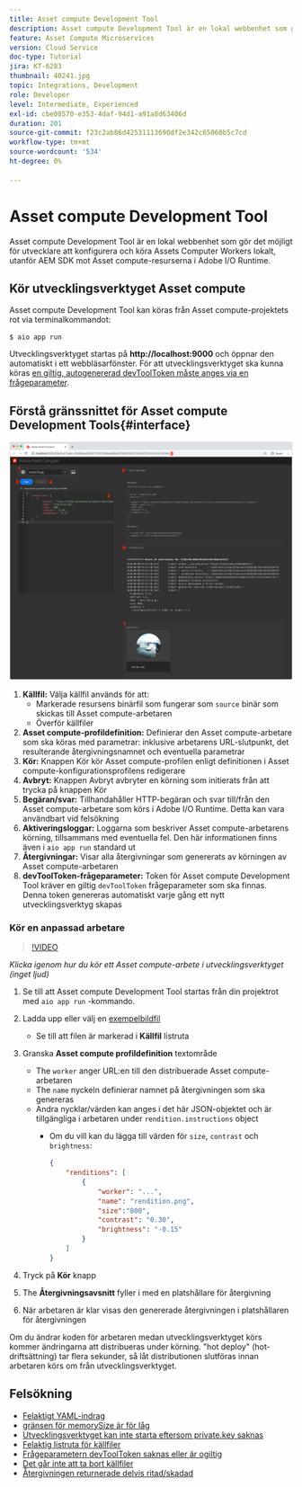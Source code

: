 ```yaml
---
title: Asset compute Development Tool
description: Asset compute Development Tool är en lokal webbenhet som gör det möjligt för utvecklare att konfigurera och köra Assets Computer Workers lokalt, utanför AEM SDK mot Asset compute-resurserna i Adobe I/O Runtime.
feature: Asset Compute Microservices
version: Cloud Service
doc-type: Tutorial
jira: KT-6283
thumbnail: 40241.jpg
topic: Integrations, Development
role: Developer
level: Intermediate, Experienced
exl-id: cbe08570-e353-4daf-94d1-a91a8d63406d
duration: 201
source-git-commit: f23c2ab86d42531113690df2e342c65060b5c7cd
workflow-type: tm+mt
source-wordcount: '534'
ht-degree: 0%

---
```


# Asset compute Development Tool

Asset compute Development Tool är en lokal webbenhet som gör det möjligt för utvecklare att konfigurera och köra Assets Computer Workers lokalt, utanför AEM SDK mot Asset compute-resurserna i Adobe I/O Runtime.

## Kör utvecklingsverktyget Asset compute

Asset compute Development Tool kan köras från Asset compute-projektets rot via terminalkommandot:

```
$ aio app run
```

Utvecklingsverktyget startas på __http://localhost:9000__ och öppnar den automatiskt i ett webbläsarfönster. För att utvecklingsverktyget ska kunna köras [en giltig, autogenererad devToolToken måste anges via en frågeparameter](#troubleshooting__devtooltoken).

## Förstå gränssnittet för Asset compute Development Tools{#interface}

![Asset compute Development Tool](./assets/development-tool/asset-compute-dev-tool.png)

1. __Källfil:__ Välja källfil används för att:
   + Markerade resursens binärfil som fungerar som `source` binär som skickas till Asset compute-arbetaren
   + Överför källfiler
1. __Asset compute-profildefinition:__ Definierar den Asset compute-arbetare som ska köras med parametrar: inklusive arbetarens URL-slutpunkt, det resulterande återgivningsnamnet och eventuella parametrar
1. __Kör:__ Knappen Kör kör Asset compute-profilen enligt definitionen i Asset compute-konfigurationsprofilens redigerare
1. __Avbryt:__ Knappen Avbryt avbryter en körning som initierats från att trycka på knappen Kör
1. __Begäran/svar:__ Tillhandahåller HTTP-begäran och svar till/från den Asset compute-arbetare som körs i Adobe I/O Runtime. Detta kan vara användbart vid felsökning
1. __Aktiveringsloggar:__ Loggarna som beskriver Asset compute-arbetarens körning, tillsammans med eventuella fel. Den här informationen finns även i `aio app run` standard ut
1. __Återgivningar:__ Visar alla återgivningar som genererats av körningen av Asset compute-arbetaren
1. __devToolToken-frågeparameter:__ Token för Asset compute Development Tool kräver en giltig `devToolToken` frågeparameter som ska finnas. Denna token genereras automatiskt varje gång ett nytt utvecklingsverktyg skapas

### Kör en anpassad arbetare

>[!VIDEO](https://video.tv.adobe.com/v/40241?quality=12&learn=on)

_Klicka igenom hur du kör ett Asset compute-arbete i utvecklingsverktyget (inget ljud)_

1. Se till att Asset compute Development Tool startas från din projektrot med `aio app run` -kommando.
1. Ladda upp eller välj en [exempelbildfil](../assets/samples/sample-file.jpg)
   + Se till att filen är markerad i __Källfil__ listruta
1. Granska __Asset compute profildefinition__ textområde
   + The `worker` anger URL:en till den distribuerade Asset compute-arbetaren
   + The `name` nyckeln definierar namnet på återgivningen som ska genereras
   + Andra nycklar/värden kan anges i det här JSON-objektet och är tillgängliga i arbetaren under `rendition.instructions` object
      + Om du vill kan du lägga till värden för `size`, `contrast` och `brightness`:

        ```json
        {
            "renditions": [
                {
                    "worker": "...",
                    "name": "rendition.png",
                    "size":"800",
                    "contrast": "0.30",
                    "brightness": "-0.15"
                }
            ]
        }
        ```

1. Tryck på __Kör__ knapp
1. The __Återgivningsavsnitt__ fyller i med en platshållare för återgivning
1. När arbetaren är klar visas den genererade återgivningen i platshållaren för återgivningen

Om du ändrar koden för arbetaren medan utvecklingsverktyget körs kommer ändringarna att distribueras under körning. &quot;hot deploy&quot; (hot-driftsättning) tar flera sekunder, så låt distributionen slutföras innan arbetaren körs om från utvecklingsverktyget.

## Felsökning

+ [Felaktigt YAML-indrag](../troubleshooting.md#incorrect-yaml-indentation)
+ [gränsen för memorySize är för låg](../troubleshooting.md#memorysize-limit-is-set-too-low)
+ [Utvecklingsverktyget kan inte starta eftersom private.key saknas](../troubleshooting.md#missing-private-key)
+ [Felaktig listruta för källfiler](../troubleshooting.md#source-files-dropdown-incorrect)
+ [Frågeparametern devToolToken saknas eller är ogiltig](../troubleshooting.md#missing-or-invalid-devtooltoken-query-parameter)
+ [Det går inte att ta bort källfiler](../troubleshooting.md#unable-to-remove-source-files)
+ [Återgivningen returnerade delvis ritad/skadad](../troubleshooting.md#rendition-returned-partially-drawn-or-corrupt)
